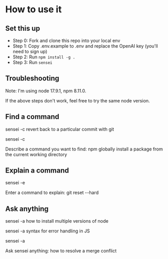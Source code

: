 # How to use it

## Set this up

- Step 0: Fork and clone this repo into your local env
- Step 1: Copy .env.example to .env and replace the OpenAI key (you'll need to sign up)
- Step 2: Run `npm install -g .`
- Step 3: Run `sensei`

## Troubleshooting

Note: I'm using node 17.9.1, npm 8.11.0.

If the above steps don't work, feel free to try the same node version.

## Find a command

sensei -c revert back to a particular commit with git

sensei -c

Describe a command you want to find: npm globally install a package from the current working directory

## Explain a command

sensei -e

Enter a command to explain: git reset --hard <commit-hash>

## Ask anything

sensei -a how to install multiple versions of node

sensei -a syntax for error handling in JS

sensei -a

Ask sensei anything: how to resolve a merge conflict
